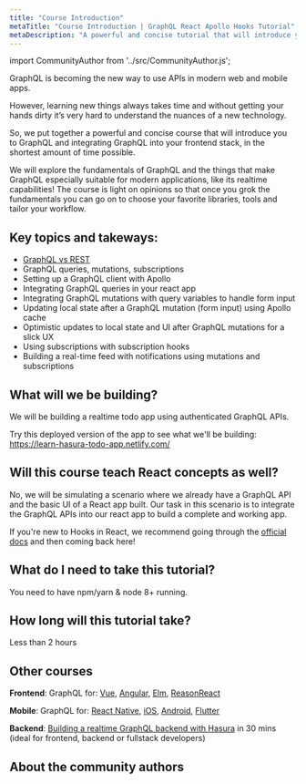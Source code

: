 ```yaml
---
title: "Course Introduction"
metaTitle: "Course Introduction | GraphQL React Apollo Hooks Tutorial"
metaDescription: "A powerful and concise tutorial that will introduce you to GraphQL and integrating GraphQL into your React app with Apollo, in the shortest amount of time possible."
---
```


import CommunityAuthor from '../src/CommunityAuthor.js';

GraphQL is becoming the new way to use APIs in modern web and mobile apps.

However, learning new things always takes time and without getting your hands dirty it’s very hard to understand the nuances of a new technology.

So, we put together a powerful and concise course that will introduce you to GraphQL and integrating GraphQL into your frontend stack, in the shortest amount of time possible.

We will explore the fundamentals of GraphQL and the things that make GraphQL especially suitable for modern applications, like its realtime capabilities! The course is light on opinions so that once you grok the fundamentals you can go on to choose your favorite libraries, tools and tailor your workflow.

## Key topics and takeways:

- [GraphQL vs REST](https://hasura.io/learn/graphql/intro-graphql/graphql-vs-rest/)
- GraphQL queries, mutations, subscriptions
- Setting up a GraphQL client with Apollo
- Integrating GraphQL queries in your react app
- Integrating GraphQL mutations with query variables to handle form input
- Updating local state after a GraphQL mutation (form input) using Apollo cache
- Optimistic updates to local state and UI after GraphQL mutations for a slick UX
- Using subscriptions with subscription hooks
- Building a real-time feed with notifications using mutations and subscriptions

## What will we be building?

We will be building a realtime todo app using authenticated GraphQL APIs.

Try this deployed version of the app to see what we'll be building:
https://learn-hasura-todo-app.netlify.com/

## Will this course teach React concepts as well?

No, we will be simulating a scenario where we already have a GraphQL API and the basic UI of a React app built. Our task in this scenario is to integrate the GraphQL APIs into our react app to build a complete and working app.

If you're new to Hooks in React, we recommend going through the [official docs](https://reactjs.org/docs/hooks-intro.html) and then coming back here!

## What do I need to take this tutorial?

You need to have npm/yarn & node 8+ running.

## How long will this tutorial take?

Less than 2 hours

## Other courses

**Frontend**: GraphQL for: [Vue](https://hasura.io/learn/graphql/vue/introduction/), [Angular](https://hasura.io/learn/graphql/angular-apollo/introduction/), [Elm](https://hasura.io/learn/graphql/elm-graphql/introduction/), [ReasonReact](https://hasura.io/learn/graphql/reason-react-apollo/introduction/)

**Mobile**: GraphQL for: [React Native](https://hasura.io/learn/graphql/react-native/introduction/), [iOS](https://hasura.io/learn/graphql/ios/introduction/), [Android](https://hasura.io/learn/graphql/android/introduction/), [Flutter](https://hasura.io/learn/graphql/flutter-graphql/introduction/)

**Backend**: [Building a realtime GraphQL backend with Hasura](https://hasura.io/learn/graphql/hasura/introduction/) in 30 mins (ideal for frontend, backend or fullstack developers)

## About the community authors

<CommunityAuthor 
    name="Kiran Abburi"
    twitterUrl="https://twitter.com/kiran_abburi"
    githubUrl="https://github.com/akiran"
    description="Consultant"
/>
